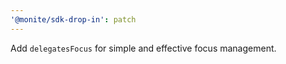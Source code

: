 ```yaml
---
'@monite/sdk-drop-in': patch
---
```


Add `delegatesFocus` for simple and effective focus management.
